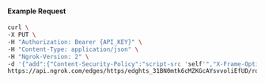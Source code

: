 <!-- Code generated for API Clients. DO NOT EDIT. -->

#### Example Request

```bash
curl \
-X PUT \
-H "Authorization: Bearer {API_KEY}" \
-H "Content-Type: application/json" \
-H "Ngrok-Version: 2" \
-d '{"add":{"Content-Security-Policy":"script-src 'self'","X-Frame-Options":"DENY"},"enabled":true}' \
https://api.ngrok.com/edges/https/edghts_31BN0mtk6cMZKGcAYsvvoliEfUD/routes/edghtsrt_31BN0kh5rI2C9t9TTZfLWlazZ6j/response_headers
```
